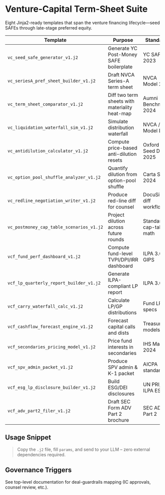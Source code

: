 # Venture-Capital Term-Sheet Suite

Eight Jinja2-ready templates that span the venture financing lifecycle—seed SAFEs through late-stage preferred equity.

| Template | Purpose | Standards |
|----------|---------|-----------|
| `vc_seed_safe_generator_v1.j2` | Generate YC Post-Money SAFE boilerplate | YC SAFE 2023 |
| `vc_seriesA_pref_sheet_builder_v1.j2` | Draft NVCA Series-A term sheet | NVCA Model 2024 |
| `vc_term_sheet_comparator_v1.j2` | Diff two term sheets with materiality heat-map | Aumni Benchmarks 2024 |
| `vc_liquidation_waterfall_sim_v1.j2` | Simulate distribution waterfall | NVCA / Model Docs |
| `vc_antidilution_calculator_v1.j2` | Compute price-based anti-dilution resets | Oxford Seed Docs 2025 |
| `vc_option_pool_shuffle_analyzer_v1.j2` | Quantify dilution from option-pool shuffle | Carta Study 2024 |
| `vc_redline_negotiation_writer_v1.j2` | Produce red-line diff for counsel | DocuSign diff workflows |
| `vc_postmoney_cap_table_scenarios_v1.j2` | Project dilution across future rounds | Standard cap-table math |
| `vcf_fund_perf_dashboard_v1.j2` | Compute fund-level TVPI/DPI/IRR dashboard | ILPA 3.0, GIPS |
| `vcf_lp_quarterly_report_builder_v1.j2` | Generate ILPA-compliant LP report | ILPA 3.0 |
| `vcf_carry_waterfall_calc_v1.j2` | Calculate LP/GP distributions | Fund LPA specs |
| `vcf_cashflow_forecast_engine_v1.j2` | Forecast capital calls and dists | Treasury models |
| `vcf_secondaries_pricing_model_v1.j2` | Price fund interests in secondaries | IHS Markit 2024 |
| `vcf_spv_admin_packet_v1.j2` | Produce SPV admin & K-1 packet | AICPA standards |
| `vcf_esg_lp_disclosure_builder_v1.j2` | Build ESG/DEI disclosures | UN PRI, ILPA ESG |
| `vcf_adv_part2_filer_v1.j2` | Draft SEC Form ADV Part 2 brochure | SEC ADV Part 2 |

## Usage Snippet
> Copy the `.j2` file, fill `params`, and send to your LLM – zero external dependencies required.

## Governance Triggers
See top-level documentation for deal-guardrails mapping (IC approvals, counsel review, etc.).
